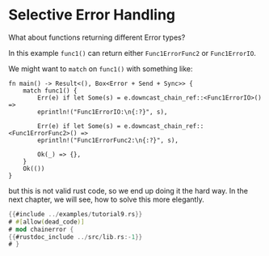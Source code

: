 # Selective Error Handling

What about functions returning different Error types?

In this example `func1()` can return either `Func1ErrorFunc2` or `Func1ErrorIO`.

We might want to `match` on `func1()` with something like:

~~~rust,ignore
fn main() -> Result<(), Box<Error + Send + Sync>> {
    match func1() {
        Err(e) if let Some(s) = e.downcast_chain_ref::<Func1ErrorIO>() =>
        eprintln!("Func1ErrorIO:\n{:?}", s),

        Err(e) if let Some(s) = e.downcast_chain_ref::<Func1ErrorFunc2>() =>
        eprintln!("Func1ErrorFunc2:\n{:?}", s),
        
        Ok(_) => {}, 
    }
    Ok(())
}
~~~

but this is not valid rust code, so we end up doing it the hard way.
In the next chapter, we will see, how to solve this more elegantly.

~~~rust
{{#include ../examples/tutorial9.rs}}
# #[allow(dead_code)]
# mod chainerror {
{{#rustdoc_include ../src/lib.rs:-1}}
# }
~~~
